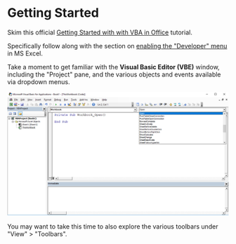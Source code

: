 # Getting Started

Skim this official [Getting Started with with VBA in Office](https://msdn.microsoft.com/en-us/vba/office-shared-vba/articles/getting-started-with-vba-in-office) tutorial.

Specifically follow along with the section on [enabling the "Developer" menu](https://msdn.microsoft.com/en-us/vba/office-shared-vba/articles/getting-started-with-vba-in-office#to-enable-the-developer-tab) in MS Excel.

Take a moment to get familiar with the **Visual Basic Editor (VBE)** window, including the "Project" pane, and the various objects and events available via dropdown menus.

![A screenshot of the VBE](/img/notes/visual-basic/vbe-window-events.png)

You may want to take this time to also explore the various toolbars under "View" > "Toolbars".
